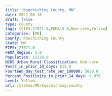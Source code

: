 ```yaml
---
title: "Koochiching County, MN"
date: 2021-06-16
draft: false
type: county
tags: [FIPS:27071.0,FEMA:5.0,Non-core,Yellow]
categories: [MN]
County: Koochiching County
State: MN
FIPS: 27071.0
FEMA_Region: 5.0
Population: 12229.0
NCHS_Urban_Rural_Classification: Non-core
Tests_in_prior_14_days: 615.0
Fourteen_day_test_rate_per_100000: 5029.0
Percent_Positivity_in_prior_14_days: 0.076
Level: Yellow
url: /states/MN/koochiching-county
---
```



